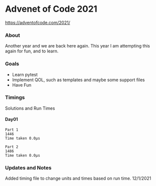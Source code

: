 # Advenet of Code 2021
https://adventofcode.com/2021/

### About
Another year and we are back here again. This year I am attempting this again for fun,
and to learn. 

### Goals
- Learn pytest
- Implement QOL, such as templates and maybe some support files
- Have Fun

### Timings 
Solutions and Run Times
#### Day01
    Part 1
    1446
    Time taken 0.0μs
    
    Part 2
    1486
    Time taken 0.0μs
   
### Updates and Notes
Added timing file to change units and times based on run time. 12/1/2021
